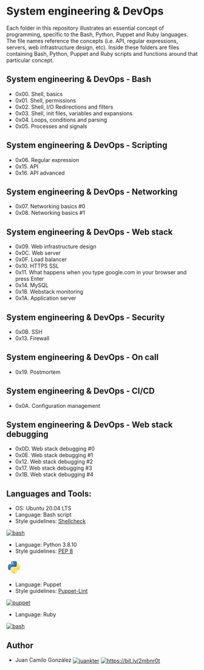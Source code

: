 # System engineering & DevOps

Each folder in this repository illustrates an essential concept of programming, specific to the Bash, Python, Puppet and Ruby languages. The file names reference the concepts (i.e. API, regular expressions, servers, web infrastructure design, etc). Inside these folders are files containing Bash, Python, Puppet and Ruby scripts and functions around that particular concept.

## System engineering & DevOps - Bash

- 0x00. Shell, basics
- 0x01. Shell, permissions
- 0x02. Shell, I/O Redirections and filters
- 0x03. Shell, init files, variables and expansions
- 0x04. Loops, conditions and parsing
- 0x05. Processes and signals

## System engineering & DevOps - Scripting

- 0x06. Regular expression
- 0x15. API
- 0x16. API advanced

## System engineering & DevOps - Networking

- 0x07. Networking basics #0
- 0x08. Networking basics #1

## System engineering & DevOps - Web stack

- 0x09. Web infrastructure design
- 0x0C. Web server
- 0x0F. Load balancer
- 0x10. HTTPS SSL
- 0x11. What happens when you type google.com in your browser and press Enter
- 0x14. MySQL
- 0x18. Webstack monitoring
- 0x1A. Application server

## System engineering & DevOps - Security

- 0x0B. SSH
- 0x13. Firewall

## System engineering & DevOps - On call

- 0x19. Postmortem

## System engineering & DevOps - CI/CD

- 0x0A. Configuration management 

## System engineering & DevOps - Web stack debugging

- 0x0D. Web stack debugging #0 
- 0x0E. Web stack debugging #1
- 0x12. Web stack debugging #2
- 0x17. Web stack debugging #3
- 0x1B. Web stack debugging #4


## Languages and Tools:

- OS: Ubuntu 20.04 LTS
- Language: Bash script
- Style guidelines: [Shellcheck](https://github.com/koalaman/shellcheck)

<p align="left"> <a href="https://www.gnu.org/software/bash/" target="_blank"> <img src="https://github.com/odb/official-bash-logo/blob/master/assets/Logos/Icons/SVG/48x48_white.svg" alt="bash" width="40" height="40"/> </a> </p>

- Language: Python 3.8.10
- Style guidelines: [PEP 8](https://www.python.org/dev/peps/pep-0008/)

<p align="left"> <a href="https://www.python.org" target="_blank" rel="noreferrer"> <img src="https://raw.githubusercontent.com/devicons/devicon/master/icons/python/python-original.svg" alt="python" width="40" height="40"/> </a> </p>

- Language: Puppet
- Style guidelines: [Puppet-Lint](http://puppet-lint.com/)

<p align="left"> <a href="https://puppet.com/" target="_blank" rel="noreferrer"> <img src="https://puppet.com/images/logos/puppet-logo-white.svg" alt="puppet" width="70" height="70"/> </a> </p>

- Language: Ruby

<p align="left"> <a href="https://www.ruby-lang.org/en/" target="_blank" rel="noreferrer"> <img src="https://www.ruby-lang.org/images/header-ruby-logo.png" alt="bash" width="40" height="40"/> </a> </p>

## Author

- Juan Camilo González <a href="https://twitter.com/juankter" target="blank"><img align="center" src="https://raw.githubusercontent.com/rahuldkjain/github-profile-readme-generator/master/src/images/icons/Social/twitter.svg" alt="juankter" height="30" width="40" /></a>
<a href="https://bit.ly/2MBNR0t" target="blank"><img align="center" src="https://raw.githubusercontent.com/rahuldkjain/github-profile-readme-generator/master/src/images/icons/Social/linked-in-alt.svg" alt="https://bit.ly/2mbnr0t" height="30" width="40" /></a>

